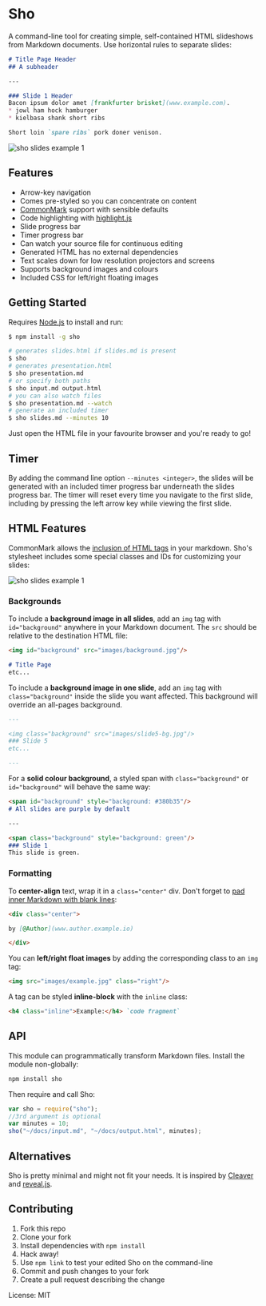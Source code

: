 # Sho
A command-line tool for creating simple, self-contained HTML slideshows from Markdown documents. Use horizontal rules to separate slides:
```md
# Title Page Header
## A subheader

---

### Slide 1 Header
Bacon ipsum dolor amet [frankfurter brisket](www.example.com).
* jowl ham hock hamburger
* kielbasa shank short ribs

Short loin `spare ribs` pork doner venison.
```
![sho slides example 1](http://csauve.github.io/sho/examples/example-1.png)

## Features
* Arrow-key navigation
* Comes pre-styled so you can concentrate on content
* [CommonMark](http://commonmark.org/) support with sensible defaults
* Code highlighting with [highlight.js](https://highlightjs.org)
* Slide progress bar
* Timer progress bar
* Can watch your source file for continuous editing
* Generated HTML has no external dependencies
* Text scales down for low resolution projectors and screens
* Supports background images and colours
* Included CSS for left/right floating images

## Getting Started
Requires [Node.js](https://nodejs.org/download/) to install and run:
```sh
$ npm install -g sho

# generates slides.html if slides.md is present
$ sho
# generates presentation.html
$ sho presentation.md
# or specify both paths
$ sho input.md output.html
# you can also watch files
$ sho presentation.md --watch
# generate an included timer
$ sho slides.md --minutes 10
```
Just open the HTML file in your favourite browser and you're ready to go!

## Timer
By adding the command line option `--minutes <integer>`, the slides will be generated with an included timer progress bar underneath the slides progress bar. The timer will reset every time you navigate to the first slide, including by pressing the left arrow key while viewing the first slide.

## HTML Features
CommonMark allows the [inclusion of HTML tags](http://spec.commonmark.org/0.21/#html-blocks) in your markdown. Sho's stylesheet includes some special classes and IDs for customizing your slides:

![sho slides example 1](http://csauve.github.io/sho/examples/example-2.png)

### Backgrounds
To include a **background image in all slides**, add an `img` tag with `id="background"` anywhere in your Markdown document. The `src` should be relative to the destination HTML file:
```md
<img id="background" src="images/background.jpg"/>

# Title Page
etc...
```

To include a **background image in one slide**, add an `img` tag with `class="background"` inside the slide you want affected. This background will override an all-pages background.
```md
---

<img class="background" src="images/slide5-bg.jpg"/>
### Slide 5
etc...

---
```

For a **solid colour background**, a styled span with `class="background"` or `id="background"` will behave the same way:
```md
<span id="background" style="background: #380b35"/>
# All slides are purple by default

---

<span class="background" style="background: green"/>
### Slide 1
This slide is green.
```

### Formatting
To **center-align** text, wrap it in a `class="center"` div. Don't forget to [pad inner Markdown with blank lines](http://spec.commonmark.org/0.21/#example-120):
```md
<div class="center">

by [@Author](www.author.example.io)

</div>
```

You can **left/right float images** by adding the corresponding class to an `img` tag:
```md
<img src="images/example.jpg" class="right"/>
```

A tag can be styled **inline-block** with the `inline` class:
```md
<h4 class="inline">Example:</h4> `code fragment`
```

## API
This module can programmatically transform Markdown files. Install the module non-globally:
```sh
npm install sho
```

Then require and call Sho:
```js
var sho = require("sho");
//3rd argument is optional
var minutes = 10;
sho("~/docs/input.md", "~/docs/output.html", minutes);
```

## Alternatives
Sho is pretty minimal and might not fit your needs. It is inspired by [Cleaver](https://github.com/jdan/cleaver) and [reveal.js](http://lab.hakim.se/reveal-js/#/).

## Contributing
1. Fork this repo
2. Clone your fork
3. Install dependencies with `npm install`
4. Hack away!
5. Use `npm link` to test your edited Sho on the command-line
6. Commit and push changes to your fork
7. Create a pull request describing the change

License: MIT

